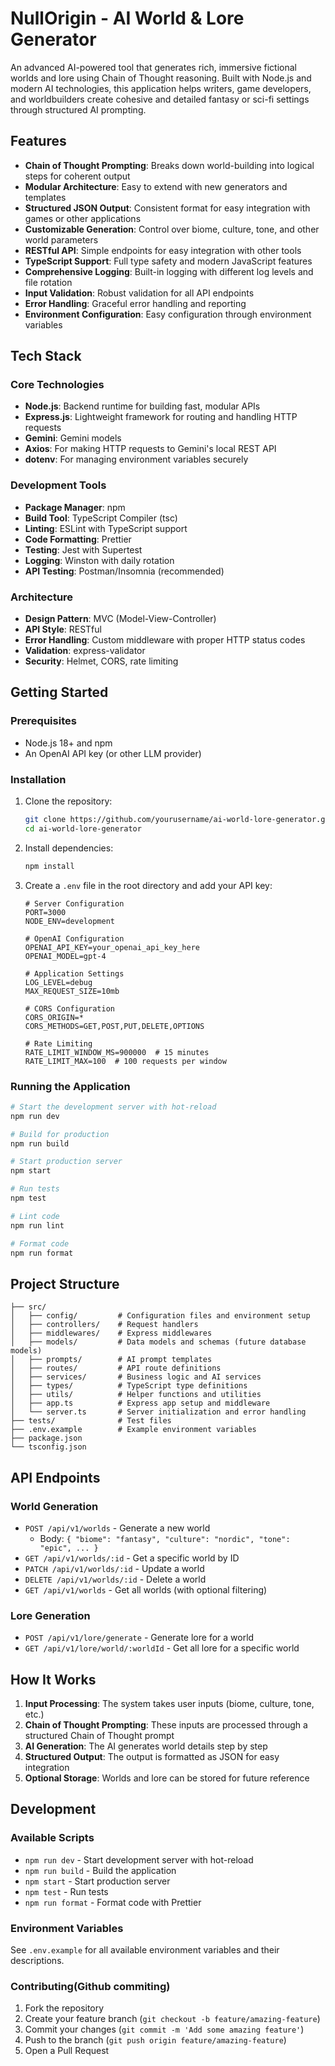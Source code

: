 # NullOrigin - AI World & Lore Generator

An advanced AI-powered tool that generates rich, immersive fictional worlds and lore using Chain of Thought reasoning. Built with Node.js and modern AI technologies, this application helps writers, game developers, and worldbuilders create cohesive and detailed fantasy or sci-fi settings through structured AI prompting.

## Features

- **Chain of Thought Prompting**: Breaks down world-building into logical steps for coherent output
- **Modular Architecture**: Easy to extend with new generators and templates
- **Structured JSON Output**: Consistent format for easy integration with games or other applications
- **Customizable Generation**: Control over biome, culture, tone, and other world parameters
- **RESTful API**: Simple endpoints for easy integration with other tools
- **TypeScript Support**: Full type safety and modern JavaScript features
- **Comprehensive Logging**: Built-in logging with different log levels and file rotation
- **Input Validation**: Robust validation for all API endpoints
- **Error Handling**: Graceful error handling and reporting
- **Environment Configuration**: Easy configuration through environment variables

## Tech Stack

### Core Technologies
- **Node.js**: Backend runtime for building fast, modular APIs
- **Express.js**: Lightweight framework for routing and handling HTTP requests
- **Gemini**: Gemini models
- **Axios**: For making HTTP requests to Gemini's local REST API
- **dotenv**: For managing environment variables securely

### Development Tools
- **Package Manager**: npm
- **Build Tool**: TypeScript Compiler (tsc)
- **Linting**: ESLint with TypeScript support
- **Code Formatting**: Prettier
- **Testing**: Jest with Supertest
- **Logging**: Winston with daily rotation
- **API Testing**: Postman/Insomnia (recommended)

### Architecture
- **Design Pattern**: MVC (Model-View-Controller)
- **API Style**: RESTful
- **Error Handling**: Custom middleware with proper HTTP status codes
- **Validation**: express-validator
- **Security**: Helmet, CORS, rate limiting

## Getting Started

### Prerequisites
    
- Node.js 18+ and npm
- An OpenAI API key (or other LLM provider)

### Installation

1. Clone the repository:
   ```bash
   git clone https://github.com/yourusername/ai-world-lore-generator.git
   cd ai-world-lore-generator
   ```

2. Install dependencies:
   ```bash
   npm install
   ```

3. Create a `.env` file in the root directory and add your API key:
   ```env
   # Server Configuration
   PORT=3000
   NODE_ENV=development
   
   # OpenAI Configuration
   OPENAI_API_KEY=your_openai_api_key_here
   OPENAI_MODEL=gpt-4
   
   # Application Settings
   LOG_LEVEL=debug
   MAX_REQUEST_SIZE=10mb
   
   # CORS Configuration
   CORS_ORIGIN=*
   CORS_METHODS=GET,POST,PUT,DELETE,OPTIONS
   
   # Rate Limiting
   RATE_LIMIT_WINDOW_MS=900000  # 15 minutes
   RATE_LIMIT_MAX=100  # 100 requests per window
   ```

### Running the Application

```bash
# Start the development server with hot-reload
npm run dev

# Build for production
npm run build

# Start production server
npm start

# Run tests
npm test

# Lint code
npm run lint

# Format code
npm run format
```

## Project Structure

```
├── src/
│   ├── config/         # Configuration files and environment setup
│   ├── controllers/    # Request handlers
│   ├── middlewares/    # Express middlewares
│   ├── models/         # Data models and schemas (future database models)
│   ├── prompts/        # AI prompt templates
│   ├── routes/         # API route definitions
│   ├── services/       # Business logic and AI services
│   ├── types/          # TypeScript type definitions
│   ├── utils/          # Helper functions and utilities
│   ├── app.ts          # Express app setup and middleware
│   └── server.ts       # Server initialization and error handling
├── tests/              # Test files
├── .env.example        # Example environment variables
├── package.json
└── tsconfig.json
```

## API Endpoints

### World Generation
- `POST /api/v1/worlds` - Generate a new world
  - Body: `{ "biome": "fantasy", "culture": "nordic", "tone": "epic", ... }`
- `GET /api/v1/worlds/:id` - Get a specific world by ID
- `PATCH /api/v1/worlds/:id` - Update a world
- `DELETE /api/v1/worlds/:id` - Delete a world
- `GET /api/v1/worlds` - Get all worlds (with optional filtering)

### Lore Generation
- `POST /api/v1/lore/generate` - Generate lore for a world
- `GET /api/v1/lore/world/:worldId` - Get all lore for a specific world

## How It Works

1. **Input Processing**: The system takes user inputs (biome, culture, tone, etc.)
2. **Chain of Thought Prompting**: These inputs are processed through a structured Chain of Thought prompt
3. **AI Generation**: The AI generates world details step by step
4. **Structured Output**: The output is formatted as JSON for easy integration
5. **Optional Storage**: Worlds and lore can be stored for future reference

## Development

### Available Scripts

- `npm run dev` - Start development server with hot-reload
- `npm run build` - Build the application
- `npm start` - Start production server
- `npm test` - Run tests
- `npm run format` - Format code with Prettier

### Environment Variables

See `.env.example` for all available environment variables and their descriptions.

### Contributing(Github commiting)

1. Fork the repository
2. Create your feature branch (`git checkout -b feature/amazing-feature`)
3. Commit your changes (`git commit -m 'Add some amazing feature'`)
4. Push to the branch (`git push origin feature/amazing-feature`)
5. Open a Pull Request

